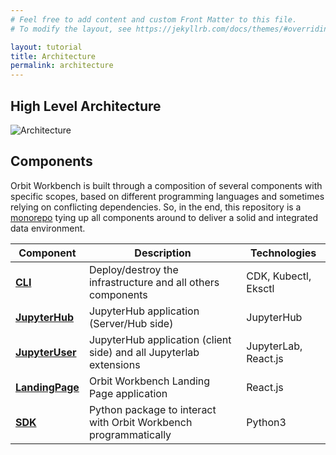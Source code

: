 ```yaml
---
# Feel free to add content and custom Front Matter to this file.
# To modify the layout, see https://jekyllrb.com/docs/themes/#overriding-theme-defaults

layout: tutorial
title: Architecture
permalink: architecture
---
```



## High Level Architecture

![Architecture](https://raw.githubusercontent.com/wiki/awslabs/aws-orbit-workbench/Orbit-WorkBench-Arch.svg)

## Components

Orbit Workbench is built through a composition of several components with specific scopes, based on different programming languages and sometimes relying on conflicting dependencies. So, in the end, this repository is a [monorepo](https://en.wikipedia.org/wiki/Monorepo) tying up all components around to deliver a solid and integrated data environment.

| Component | Description | Technologies |
|-----------|-------------|--------------|
| [**CLI**](https://github.com/awslabs/aws-orbit-workbench/blob/main/cli/) | Deploy/destroy the infrastructure and all others components | CDK, Kubectl, Eksctl |
| [**JupyterHub**](https://github.com/awslabs/aws-orbit-workbench/blob/main/images/jupyter-hub/) | JupyterHub application (Server/Hub side)| JupyterHub |
| [**JupyterUser**](https://github.com/awslabs/aws-orbit-workbench/blob/main/images/jupyter-user/) | JupyterHub application (client side) and all Jupyterlab extensions | JupyterLab, React.js |
| [**LandingPage**](https://github.com/awslabs/aws-orbit-workbench/blob/main/images/landing-page/) | Orbit Workbench Landing Page application | React.js |
| [**SDK**](sdk/) | Python package to interact with Orbit Workbench programmatically | Python3 |
